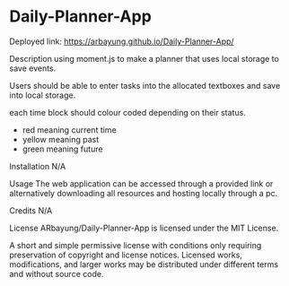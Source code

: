 # Daily-Planner-App
Deployed link: https://arbayung.github.io/Daily-Planner-App/

Description
using moment.js to make a planner that uses local storage to save events.

Users should be able to enter tasks into the allocated textboxes and save into local storage.

each time block should colour coded depending on their status.
- red meaning current time
- yellow meaning past
- green meaning future

Installation
N/A

Usage
The web application can be accessed through a provided link or alternatively downloading all resources and hosting locally through a pc.

Credits
N/A

License
ARbayung/Daily-Planner-App is licensed under the MIT License.

A short and simple permissive license with conditions only requiring preservation of copyright and license notices. Licensed works, modifications, and larger works may be distributed under different terms and without source code.
